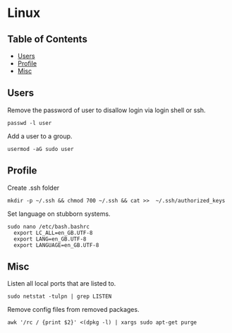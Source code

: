 # Linux

## Table of Contents
* [Users](#users)
* [Profile](#profile)
* [Misc](#misc)

## Users

Remove the password of user to disallow login via login shell or ssh.
```
passwd -l user
```

Add a user to a group.
```
usermod -aG sudo user
```

## Profile

Create .ssh folder
```
mkdir -p ~/.ssh && chmod 700 ~/.ssh && cat >>  ~/.ssh/authorized_keys
```

Set language on stubborn systems.
```
sudo nano /etc/bash.bashrc
  export LC_ALL=en_GB.UTF-8
  export LANG=en_GB.UTF-8
  export LANGUAGE=en_GB.UTF-8
```

## Misc

Listen all local ports that are listed to.
```
sudo netstat -tulpn | grep LISTEN
```

Remove config files from removed packages.
```
awk '/rc / {print $2}' <(dpkg -l) | xargs sudo apt-get purge
```
